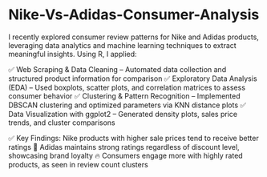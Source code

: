 # Nike-Vs-Adidas-Consumer-Analysis
I recently explored consumer review patterns for Nike and Adidas products, leveraging data analytics and machine learning techniques to extract meaningful insights. Using R, I applied:

✅ Web Scraping & Data Cleaning – Automated data collection and structured product information for comparison 
✅ Exploratory Data Analysis (EDA) – Used boxplots, scatter plots, and correlation matrices to assess consumer behavior 
✅ Clustering & Pattern Recognition – Implemented DBSCAN clustering and optimized parameters via KNN distance plots 
✅ Data Visualization with ggplot2 – Generated density plots, sales price trends, and cluster comparisons 

✅ Key Findings:
Nike products with higher sale prices tend to receive better ratings 🏅
Adidas maintains strong ratings regardless of discount level, showcasing brand loyalty 🔥
Consumers engage more with highly rated products, as seen in review count clusters

